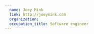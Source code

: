 ```yaml
---
  name: Joey Mink
  link: http://joeymink.com
  organization:
  occupation_title: Software engineer
---
```

